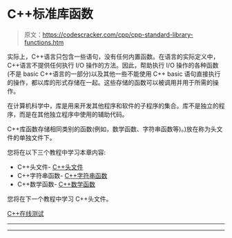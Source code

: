 # C++标准库函数

> 原文：<https://codescracker.com/cpp/cpp-standard-library-functions.htm>

实际上，C++语言只包含一些语句，没有任何内置函数。在语言的实际定义中，C++语言不提供任何执行 I/O 操作的方法。因此，帮助执行 I/O 操作的各种函数(不是 basic C++语言的一部分)以及其他一些不能使用 C++ basic 语句直接执行的操作，都以库的形式存储在一起。这些存储的函数可以被调用并用于所需的操作。

在计算机科学中，库是用来开发其他程序和软件的子程序的集合。库不是独立的程序，而是在其他独立程序中使用的辅助代码。

C++库函数存储相同类别的函数(例如，数学函数、字符串函数等)。)放在称为头文件的单独文件下。

您将在以下三个教程中学习本章内容:

*   C++头文件- [C++头文件](/cpp/cpp-header-files.htm)
*   C++字符串函数- [C++字符串函数](/cpp/cpp-string-character-functions.htm)
*   C++数学函数- [C++数学函数](/cpp/cpp-mathematical-functions.htm)

您将在下一个教程中学习 C++头文件。

[C++在线测试](/exam/showtest.php?subid=3)

* * *

* * *